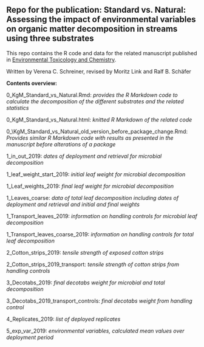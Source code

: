 ## Repo for the publication: Standard vs. Natural: Assessing the impact of environmental variables on organic matter decomposition in streams using three substrates

This repo contains the R code and data for the related manuscript published in [Environmental Toxicology and Chemistry](https://doi.org/10.1002/etc.5577).

Written by Verena C. Schreiner, revised by Moritz Link and Ralf B. Schäfer

**Contents overview:**

0\_KgM\_Standard\_vs\_Natural.Rmd: *provides the R Markdown code to calculate the decomposition of the different substrates and the related statistics*

0\_KgM\_Standard\_vs\_Natural.html: *knitted R Markdown of the related code*

0_\KgM\_Standard\_vs\_Natural\_old\_version\_before\_package\_change.Rmd: *Provides similar R Markdown code with results as presented in the manuscript before alterations of a package*

1\_in\_out\_2019: *dates of deployment and retrieval for microbial decomposition*

1\_leaf\_weight\_start\_2019: *initial leaf weight for microbial decomposition*

1\_Leaf\_weights\_2019: *final leaf weight for microbial decomposition*

1\_Leaves\_coarse: *data of total leaf decomposition including dates of deployment and retrieval and initial and final weights*

1\_Transport\_leaves\_2019: *information on handling controls for microbial leaf decomposition*

1\_Transport\_leaves\_coarse\_2019: *information on handling controls for total leaf decomposition*

2\_Cotton\_strips\_2019: *tensile strength of exposed cotton strips*

2\_Cotton\_strips\_2019\_transport: *tensile strength of cotton strips from handling controls*

3\_Decotabs\_2019: *final decotabs weight for microbial and total decomposition*

3\_Decotabs\_2019\_transport\_controls: *final decotabs weight from handling control*

4\_Replicates\_2019: *list of deployed replicates*

5\_exp\_var\_2019: *environmental variables, calculated mean values over deployment period*
